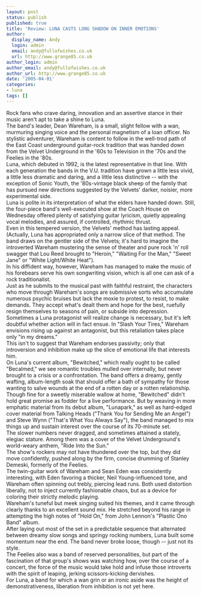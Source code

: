 ```yaml
---
layout: post
status: publish
published: true
title: 'Review: LUNA CASTS LONG SHADOW ON INNER EMOTIONS'
author:
  display_name: Andy
  login: admin
  email: andy@fullofwishes.co.uk
  url: http://www.grange85.co.uk
author_login: admin
author_email: andy@fullofwishes.co.uk
author_url: http://www.grange85.co.uk
date: '2005-04-01'
categories:
- luna
tags: []
---
```

<p>Rock fans who crave daring, innovation and an assertive stance in their music aren't apt to take a shine to Luna.<br />The band's leader, Dean Wareham, is a small, slight fellow with a wan, murmuring singing voice and the personal magnetism of a loan officer. No stylistic adventurer, Wareham is content to follow in the well-trod path of the East Coast underground guitar-rock tradition that was handed down from the Velvet Underground in the '60s to Television in the '70s and the Feelies in the '80s.<br />Luna, which debuted in 1992, is the latest representative in that line. With each generation the bands in the V.U. tradition have grown a little less vivid, a little less dramatic and daring, and a little less distinctive -- with the exception of Sonic Youth, the '80s-vintage black sheep of the family that has pursued new directions suggested by the Velvets' darker, noisier, more experimental side.<br />Luna is polite in its interpretation of what the elders have handed down. Still, the four-piece band's well-executed show at the Coach House on Wednesday offered plenty of satisfying guitar lyricism, quietly appealing vocal melodies, and assured, if controlled, rhythmic thrust.<br />Even in this tempered version, the Velvets' method has lasting appeal. (Actually, Luna has appropriated only a narrow slice of that method. The band draws on the gentler side of the Velvets; it's hard to imagine the introverted Wareham mustering the sense of theater and pure rock 'n' roll swagger that Lou Reed brought to "Heroin," "Waiting For the Man," "Sweet Jane" or "White Light/White Heat").<br />In his diffident way, however, Wareham has managed to make the music of his forebears serve his own songwriting vision, which is all one can ask of a rock traditionalist.<br />Just as he submits to the musical past with faithful restraint, the characters who move through Wareham's songs are submissive sorts who accumulate numerous psychic bruises but lack the moxie to protest, to resist, to make demands. They accept what's dealt them and hope for the best, ruefully resign themselves to seasons of pain, or subside into depression.<br />Sometimes a Luna protagonist will realize change is necessary, but it's left doubtful whether action will in fact ensue. In "Slash Your Tires," Wareham envisions rising up against an antagonist, but this retaliation takes place only "in my dreams."<br />This isn't to suggest that Wareham endorses passivity; only that introversion and inhibition make up the slice of emotional life that interests him.<br />On Luna's current album, "Bewitched," which really ought to be called "Becalmed," we see romantic troubles mulled over internally, but never brought to a crisis or a confrontation. The band offers a dreamy, gently wafting, album-length soak that should offer a bath of sympathy for those wanting to salve wounds at the end of a rotten day or a rotten relationship.<br />Though fine for a sweetly miserable wallow at home, "Bewitched" didn't hold great promise as fodder for a live performance. But by weaving in more emphatic material from its debut album, "Lunapark," as well as hard-edged cover material from Talking Heads ("Thank You for Sending Me an Angel") and Steve Wynn ("That's What You Always Say"), the band managed to mix things up and sustain interest over the course of its 70-minute set.<br />The slower numbers never dragged, and sometimes attained a stately, elegiac stature. Among them was a cover of the Velvet Underground's world-weary anthem, "Ride Into the Sun."<br />The show's rockers may not have thundered over the top, but they did move confidently, pushed along by the firm, concise drumming of Stanley Demeski, formerly of the Feelies.<br />The twin-guitar work of Wareham and Sean Eden was consistently interesting, with Eden favoring a thicker, Neil Young-influenced tone, and Wareham often spinning out trebly, piercing lead runs. Both used distortion liberally, not to inject currently fashionable chaos, but as a device for coloring their strictly melodic playing.<br />Wareham's tuneful but meek singing suited his themes, and it came through clearly thanks to an excellent sound mix. He stretched beyond his range in attempting the high notes of "Hold On," from John Lennon's "Plastic Ono Band" album.<br />After laying out most of the set in a predictable sequence that alternated between dreamy slow songs and springy rocking numbers, Luna built some momentum near the end. The band never broke loose, though -- just not its style.<br />The Feelies also was a band of reserved personalities, but part of the fascination of that group's shows was watching how, over the course of a concert, the force of the music would take hold and infuse those introverts with the spirit of leaping, jerking scissors-kicking dervishes.<br />For Luna, a band for which a wan grin or an ironic aside was the height of demonstrativeness, liberation from inhibition is not yet here.</p>
